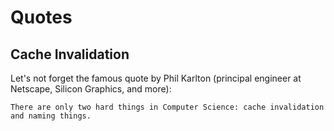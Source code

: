 # Quotes

## Cache Invalidation

Let's not forget the famous quote by Phil Karlton (principal engineer at
Netscape, Silicon Graphics, and more):

`There are only two hard things in Computer Science: cache invalidation and
naming things.`
